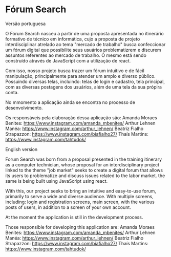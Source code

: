 # Fórum Search

Versão portuguesa

O Fórum Search nasceu a partir de uma proposta apresentada no itinerário formativo 
de técnico em informática, cujo a proposta de projeto interdisciplinar atrelado ao tema
"mercado de trabalho" busca confeccionar um fórum digital que possibilite seus usuários
problematizrem e discurem assuntos referentes ao mercado de trabalho. O mesmo está sendo
construído através de JavaScript com a utilização de react.

Com isso, nosso projeto busca trazer um fórum intuitivo e de fácil manipulação, 
principalmente para atender um amplo e diverso público. Possuindo diversas telas, 
incluindo: telas de login e cadastro, tela principal, com as diversas postagens dos 
usuários, além de uma tela da sua própira conta.

No mmomento a aplicação ainda se encontra no processo de desenvolvimento. 

Os responsáveis pela elaboração dessa aplicação são:
Amanda Moraes Benites: https://www.instagram.com/amanda_mbenites/
Arthur Lehnen Manéa: https://www.instagram.com/arthur_lehnen/
Beatriz Fialho Strapazzon: https://www.instagram.com/biafialho27/
Thaís Martins: https://www.instagram.com/tahtudok/

English version

Forum Search was born from a proposal presented in the training itinerary
as a computer technician, whose proposal for an interdisciplinary project linked to the theme
"job market" seeks to create a digital forum that allows its users to
problematize and discuss issues related to the labor market. the same is being
built using JavaScript using react.

With this, our project seeks to bring an intuitive and easy-to-use forum,
primarily to serve a wide and diverse audience. With multiple screens,
including: login and registration screens, main screen, with the various posts of
users, in addition to a screen of your own account.

At the moment the application is still in the development process.

Those responsible for developing this application are:
Amanda Moraes Benites: https://www.instagram.com/amanda_mbenites/
Arthur Lehnen Manéa: https://www.instagram.com/arthur_lehnen/
Beatriz Fialho Strapazzon: https://www.instagram.com/biafialho27/
Thaís Martins: https://www.instagram.com/tahtudok/
